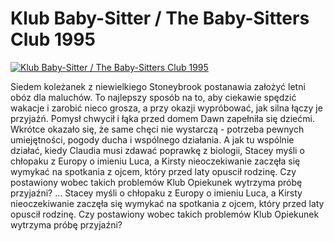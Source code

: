 Klub Baby-Sitter / The Baby-Sitters Club 1995 
=============
[![Klub Baby-Sitter / The Baby-Sitters Club 1995 ](http://vidos.pl/images/player.gif)](http://vidos.pl/klub-baby-sitter-the-baby-sitters-club-1995)

 Siedem koleżanek z niewielkiego Stoneybrook postanawia założyć letni obóz dla maluchów. To najlepszy sposób na to, aby ciekawie spędzić wakacje i zarobić nieco grosza, a przy okazji wypróbować, jak silna łączy je przyjaźń. Pomysł chwycił i łąka przed domem Dawn zapełniła się dziećmi. Wkrótce okazało się, że same chęci nie wystarczą - potrzeba pewnych umiejętności, pogody ducha i wspólnego działania. A jak tu wspólnie działać, kiedy Claudia musi zdawać poprawkę z biologii, Stacey myśli o chłopaku z Europy o imieniu Luca, a Kirsty nieoczekiwanie zaczęła się wymykać na spotkania z ojcem, który przed laty opuscił rodzinę. Czy postawiony wobec takich problemów Klub Opiekunek wytrzyma próbę przyjaźni?  ... Stacey myśli o chłopaku z Europy o imieniu Luca, a Kirsty nieoczekiwanie zaczęła się wymykać na spotkania z ojcem, który przed laty opuscił rodzinę. Czy postawiony wobec takich problemów Klub Opiekunek wytrzyma próbę przyjaźni?
